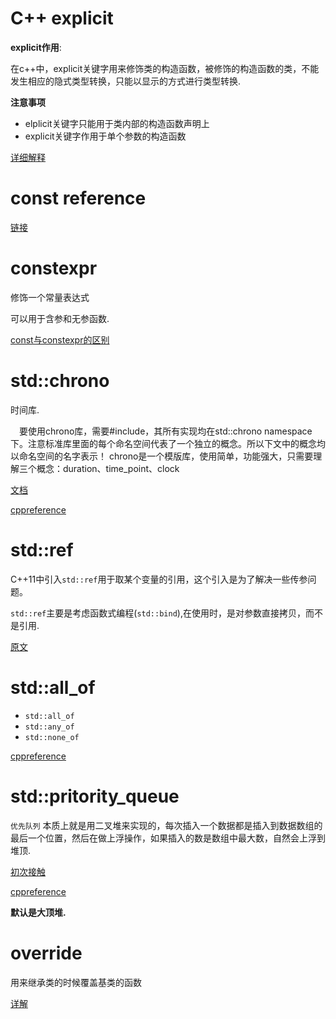 # C++ explicit

**explicit作用**:

在c++中，explicit关键字用来修饰类的构造函数，被修饰的构造函数的类，不能发生相应的隐式类型转换，只能以显示的方式进行类型转换.

**注意事项**

* elplicit关键字只能用于类内部的构造函数声明上
* explicit关键字作用于单个参数的构造函数 

[详细解释](https://veitchkyrie.github.io/2019/10/18/C++-explicit%E5%85%B3%E9%94%AE%E5%AD%97-%E8%AF%A6%E8%A7%A3-%E7%94%A8%E4%BA%8E%E6%9E%84%E9%80%A0%E5%87%BD%E6%95%B0/)

# **const reference**

[链接](https://www.quantstart.com/articles/Passing-By-Reference-To-Const-in-C/)

# constexpr

修饰一个常量表达式

可以用于含参和无参函数.

[const与constexpr的区别](https://zhuanlan.zhihu.com/p/20206577)

# std::chrono 

时间库.

　要使用chrono库，需要#include<chrono>，其所有实现均在std::chrono namespace下。注意标准库里面的每个命名空间代表了一个独立的概念。所以下文中的概念均以命名空间的名字表示！ chrono是一个模版库，使用简单，功能强大，只需要理解三个概念：duration、time_point、clock

[文档](https://www.cnblogs.com/jwk000/p/3560086.html)

[cppreference](https://en.cppreference.com/w/cpp/chrono/duration)

# std::ref

C++11中引入`std::ref`用于取某个变量的引用，这个引入是为了解决一些传参问题。

`std::ref`主要是考虑函数式编程(`std::bind`),在使用时，是对参数直接拷贝，而不是引用.

[原文](https://murphypei.github.io/blog/2019/04/cpp-std-ref)

# std::all_of

* `std::all_of`
* `std::any_of`
* `std::none_of`

[cppreference](https://en.cppreference.com/w/cpp/algorithm/all_any_none_of)

# std::pritority_queue

`优先队列` 本质上就是用二叉堆来实现的，每次插入一个数据都是插入到数据数组的最后一个位置，然后在做上浮操作，如果插入的数是数组中最大数，自然会上浮到堆顶.

[初次接触](https://mqjyl2012.gitbook.io/algorithm/c-cpp/stl-basics/deque-priority_queue)

[cppreference](https://en.cppreference.com/w/cpp/container/priority_queue)

**默认是大顶堆.**

# override

用来继承类的时候覆盖基类的函数

[详解](https://www.cnblogs.com/schips/p/cpp11_override.html)
